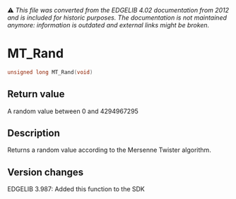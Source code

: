 :warning: _This file was converted from the EDGELIB 4.02 documentation from 2012 and is included for historic purposes. The documentation is not maintained anymore: information is outdated and external links might be broken._

# MT_Rand


```c++
unsigned long MT_Rand(void)
```

## Return value
A random value between 0 and 4294967295

## Description
Returns a random value according to the Mersenne Twister algorithm.

## Version changes
EDGELIB 3.987: Added this function to the SDK

